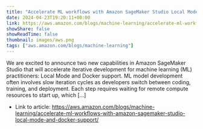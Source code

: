 ```yaml
---
title: "Accelerate ML workflows with Amazon SageMaker Studio Local Mode and Docker support"
date: 2024-04-23T19:20:11+00:00
link: https://aws.amazon.com/blogs/machine-learning/accelerate-ml-workflows-with-amazon-sagemaker-studio-local-mode-and-docker-support/
showShare: false
showReadTime: false
thumbnail: images/aws.png
tags: ["aws.amazon.com/blogs/machine-learning"]
---
```

We are excited to announce two new capabilities in Amazon SageMaker Studio that will accelerate iterative development for machine learning (ML) practitioners: Local Mode and Docker support. ML model development often involves slow iteration cycles as developers switch between coding, training, and deployment. Each step requires waiting for remote compute resources to start up, which […]

- Link to article: https://aws.amazon.com/blogs/machine-learning/accelerate-ml-workflows-with-amazon-sagemaker-studio-local-mode-and-docker-support/